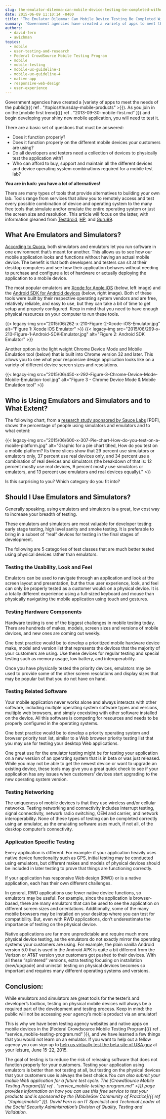 ```yaml
---
slug: the-emulator-dilemma-can-mobile-device-testing-be-completed-without-mobile-devices
date: 2015-06-09 11:10:14 -0400
title: 'The Emulator Dilemma: Can Mobile Device Testing Be Completed Without Mobile Devices?'
summary: 'Government agencies have created a variety of apps to meet the needs of the public. As you join in on the mobile first trend and begin developing your shiny new mobile application, you will need to test it. There are a basic set of questions that must be answered: Does it function properly? Does it function properly'
authors:
  - david-fern
  - awichman
topics:
  - mobile
  - user-testing-and-research
  - Federal CrowdSource Mobile Testing Program
  - mobile
  - mobile-testing
  - mobile-ux-guideline-1
  - mobile-ux-guideline-4
  - native-app
  - responsive-web-design
  - user-experience
---
```


Government agencies have created a [variety of apps to meet the needs of the public]({{ ref . "/topics/thursday-mobile-products" >}}). As you join in on the [mobile first trend]({{ ref . "2013-09-30-mobile-first.md" }}) and begin developing your shiny new mobile application, you will need to test it.

There are a basic set of questions that must be answered:

  * Does it function properly?
  * Does it function properly on the different mobile devices your customers are using?
  * Do all developers and testers need a collection of devices to physically test the application with?
  * Who can afford to buy, support and maintain all the different devices and device operating system combinations required for a mobile test lab?

**You are in luck: you have a lot of alternatives!**

There are many types of tools that provide alternatives to building your own lab. Tools range from services that allow you to remotely access and test every possible combination of device and operating system to the many free tools that simulate and/or emulate the entire operating system or just the screen size and resolution. This article will focus on the latter, with information gleaned from [Testdroid](http://testdroid.com/news/rely-only-on-real-emulators-vs-devices), [HP](http://h30499.www3.hp.com/t5/The-Future-of-Testing-Blog/Emulators-vs-Real-Devices-for-Mobile-Application-Testing-The/ba-p/5506993#.VWyWC89Vikq), and [Guru99](http://www.guru99.com/real-device-vs-emulator-testing-ultimate-showdown.html).

## What Are Emulators and Simulators?

[According to Quora](http://www.quora.com/What-are-the-differences-between-simulation-and-emulation), both simulators and emulators let you run software in one environment that&#8217;s meant for another. This allows us to see how our mobile application looks and functions without having an actual mobile device. The benefit is that both developers and testers can sit at their desktop computers and see how their application behaves without needing to purchase and configure a lot of hardware or actually deploying the application to a mobile device.

The most popular emulators are [Xcode for Apple iOS](https://developer.apple.com/xcode/downloads) (below, left image) and the [Android SDK for Android devices](http://developer.android.com/sdk/index.html) (below, right image). Both of these tools were built by their respective operating system vendors and are free, relatively reliable, and easy to use, but they can take a bit of time to get setup and properly configured. Keep in mind that you need to have enough physical resources on your computer to run these tools.

{{< legacy-img src="2015/06/262-x-210-Figure-2-Xcode-iOS-Emulator.jpg" alt="Figure 1: Xcode iOS Emulator" >}} {{< legacy-img src="2015/06/299-x-210-Figure-1-Android-SDK-Emulator.jpg" alt="Figure 2: Android SDK Emulator" >}}

Another option is the light weight Chrome Device Mode and Mobile Emulation tool (below) that is built into Chrome version 32 and later. This allows you to see what your responsive design application looks like on a variety of different device screen sizes and resolutions.

{{< legacy-img src="2015/06/450-x-292-Figure-3-Chrome-Device-Mode-Mobile-Emulation-tool.jpg" alt="Figure 3 - Chrome Device Mode & Mobile Emulation tool" >}}

## Who is Using Emulators and Simulators and to What Extent?

The following chart, from a [research study sponsored by Sauce Labs](http://saucelabs.com/resources/sauce_labs_testing_trends_2015.pdf) [PDF], shows the percentage of people using simulators and emulators and to what extent:

{{< legacy-img src="2015/06/600-x-307-Pie-chart-How-do-you-test-on-a-mobile-platform.jpg" alt="Graphic for a pie chart titled, How do you test on a mobile platform? Its three slices show that 29 percent use simulators or emulators only, 37 percent use real devices only, and 34 percent use a combination of real devices and simulators (the breakdown of that is: 12 percent mostly use real devices, 9 percent mostly use simulators or emulators, and 13 percent use emulators and real devices equally)." >}}

Is this surprising to you?  Which category do you fit into?

## Should I Use Emulators and Simulators?

Generally speaking, using emulators and simulators is a great, low cost way to increase your breadth of testing.

These emulators and simulators are most valuable for developer testing: early stage testing, high level sanity and smoke testing. It is preferable to bring in a subset of “real” devices for testing in the final stages of development.

The following are 5 categories of test classes that are much better tested using physical devices rather than emulators.

### Testing the Usability, Look and Feel

Emulators can be used to navigate through an application and look at the screen layout and presentation, but the true user experience, look, and feel can only be properly tested as a customer would: on a physical device. It is a totally different experience using a full-sized keyboard and mouse than physically navigating the mobile application using touch and gestures.

### Testing Hardware Components

Hardware testing is one of the biggest challenges in mobile testing today. There are hundreds of makes, models, screen sizes and versions of mobile devices, and new ones are coming out weekly.

One best practice would be to develop a prioritized mobile hardware device make, model and version list that represents the devices that the majority of your customers are using. Use these devices for regular testing and special testing such as memory usage, low battery, and interoperability.

Once you have physically tested the priority devices, emulators may be used to provide some of the other screen resolutions and display sizes that may be popular but that you do not have on hand.

### Testing Related Software

Your mobile application never works alone and always interacts with other software, including multiple operating system software types and versions, multiple web browsers, and simply coexisting with other software installed on the device. All this software is competing for resources and needs to be properly configured in the operating systems.

One best practice would be to develop a priority operating system and browser priority test list, similar to a Web browser priority testing list that you may use for testing your desktop Web applications.

One great use for the emulator testing might be for testing your application on a new version of an operating system that is in beta or was  just released. While you may not be able to get the newest device or want to upgrade an existing device, these tools may give you a great quick check to see if your application has any issues when customers&#8217; devices start upgrading to the new operating system version.

### Testing Networking

The uniqueness of mobile devices is that they use wireless and/or cellular networks. Testing networking and connectivity includes Interrupt testing, signal connectivity, network radio switching, OEM and carrier, and network interoperability. None of these types of testing can be completed correctly using an emulator, as the emulating software uses much, if not all, of the desktop computer&#8217;s connectivity.

### Application Specific Testing

Every application is different. For example: if your application heavily uses native device functionality such as GPS, initial testing may be conducted using emulators, but different makes and models of physical devices should be included in later testing to prove that things are functioning correctly.

If your application has responsive Web design (RWD) or is a native application, each has their own different challenges.

In general, RWD applications use fewer native device functions, so emulators may be useful. For example, since the application is browser-based, there are many emulators that can be used to see the application on different screen sizes and orientations. Additionally, some of the many mobile browsers may be installed on your desktop where you can test for compatibility. But, even with RWD applications, don’t underestimate the importance of testing on the physical device.

Native applications are far more unpredictable and require much more physical device testing, as the emulators do not exactly mirror the operating systems your customers are using. For example, the plain vanilla Android version 5.0 that is used in the Android APK is quite a bit different from the Verizon or AT&T version your customers got pushed to their devices. With all these “splintered” versions, extra testing focusing on installation (new/upgrade) and uninstall testing on physical devices becomes so important and requires many different operating systems and versions.

## Conclusion:

While emulators and simulators are great tools for the tester’s and developer’s toolbox, testing on physical mobile devices will always be a required part of the development and testing process. Keep in mind: the public will not be accessing your agency&#8217;s mobile product via an emulator!

This is why we have been testing agency websites and native apps on mobile devices in the [Federal Crowdsource Mobile Testing Program]({{ ref . "service_mobile-testing-program.md" }}), and we have learned a few things that you would not learn on an emulator. If you want to help out a fellow agency you can sign up to [help us virtually test the beta site of USA.gov](https://openopps.digitalgov.gov/tasks/94) at your leisure, June 15-22, 2015.

The goal of testing is to reduce the risk of releasing software that does not function properly for your customers. Testing your application using emulators is better than not testing at all, but testing on the physical devices that your customers use is always the best choice._You can also submit your mobile Web application for a future test cycle. The [CrowdSource Mobile Testing Program]({{ ref . "service_mobile-testing-program.md" >}}) page provides information on how you can use this free service to test your products and is sponsored by the [MobileGov Community of Practice]({{ ref . "/topics/mobile" }})._
_David Fern is an IT Specialist and Technical Leader at the Social Security Administration’s Division of Quality, Testing and Validation._
